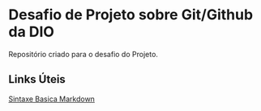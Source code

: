 # Desafio de Projeto sobre Git/Github da DIO
Repositório criado para o desafio do Projeto.


## Links Úteis
[Sintaxe Basica Markdown](https://www.markdownguide.org/basic-syntax/)
